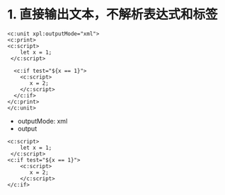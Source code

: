 # 1. 直接输出文本，不解析表达式和标签

````xpl
<c:unit xpl:outputMode="xml">
<c:print>
<c:script>
    let x = 1;
 </c:script>
  
  <c:if test="${x == 1}">
    <c:script>
       x = 2;
    </c:script>
  </c:if>
</c:print>
</c:unit>
````

* outputMode: xml
* output
````
<c:script>
    let x = 1;
 </c:script>
<c:if test="${x == 1}">
    <c:script>
       x = 2;
    </c:script>
</c:if>
````